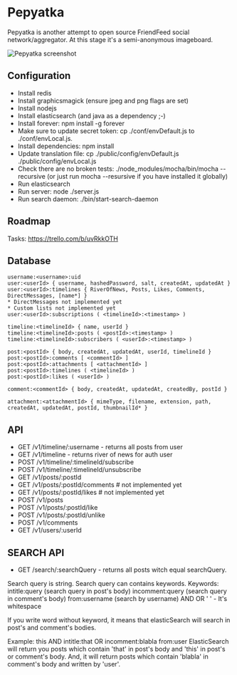 Pepyatka
========

Pepyatka is another attempt to open source FriendFeed social
network/aggregator. At this stage it's a semi-anonymous imageboard.

![Pepyatka screenshot](http://epicmonkey.org/b/2013-03-09_Pepyatka.png)

Configuration
-------------

- Install redis
- Install graphicsmagick (ensure jpeg and png flags are set)
- Install nodejs
- Install elasticsearch (and java as a dependency ;-)
- Install forever: npm install -g forever
- Make sure to update secret token: cp ./conf/envDefault.js to
  ./conf/envLocal.js.
- Install dependencies: npm install
- Update translation file: cp ./public/config/envDefault.js ./public/config/envLocal.js 
- Check there are no broken tests: ./node_modules/mocha/bin/mocha
  --recursive (or just run mocha --resursive if you have installed it
  globally)
- Run elasticsearch
- Run server: node ./server.js
- Run search daemon: ./bin/start-search-daemon

Roadmap
-------

Tasks: https://trello.com/b/uvRkkOTH

Database
--------

```
username:<username>:uid
user:<userId> { username, hashedPassword, salt, createdAt, updatedAt }
user:<userId>:timelines { RiverOfNews, Posts, Likes, Comments, DirectMessages, [name*] }
* DirectMessages not implemented yet
* Custom lists not implemented yet
user:<userId>:subscriptions ( <timelineId>:<timestamp> )

timeline:<timelineId> { name, userId }
timeline:<timelineId>:posts ( <postId>:<timestamp> )
timeline:<timelineId>:subscribers ( <userId>:<timestamp> )

post:<postId> { body, createdAt, updatedAt, userId, timelineId }
post:<postId>:comments [ <commentId> ]
post:<postId>:attachments [ <attachmentId> ]
post:<postId>:timelines ( <timelineId> )
post:<postId>:likes ( <userId> )

comment:<commentId> { body, createdAt, updatedAt, createdBy, postId }

attachment:<attachmentId> { mimeType, filename, extension, path, createdAt, updatedAt, postId, thumbnailId* }
```

API
---

- GET /v1/timeline/:username - returns all posts from user <username>
- GET /v1/timeline - returns river of news for auth user
- POST /v1/timeline/:timelineId/subscribe
- POST /v1/timeline/:timelineId/unsubscribe
- GET /v1/posts/:postId
- GET /v1/posts/:postId/comments # not implemented yet
- GET /v1/posts/:postId/likes # not implemented yet
- POST /v1/posts
- POST /v1/posts/:postId/like
- POST /v1/posts/:postId/unlike
- POST /v1/comments
- GET /v1/users/:userId

SEARCH API
---

- GET /search/:searchQuery - returns all posts witch equal searchQuery.

Search query is string.
Search query can contains keywords.
Keywords:
    intitle:query (search query in post's body)
    incomment:query (search query in comment's body)
    from:username (search by username)
    AND
    OR
    ' ' - It's whitespace

If you write word without keyword, it means that elasticSearch will search in post's and comment's bodies.

Example:  this AND intitle:that OR incomment:blabla from:user
ElasticSearch will return you posts which contain 'that' in post's body and 'this' in post's or comment's body.
And, it will return posts which contain 'blabla' in comment's body and written by 'user'.
